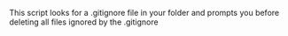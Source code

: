 This script looks for a .gitignore file in your folder and prompts you before deleting all files ignored by the .gitignore
